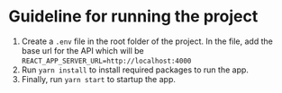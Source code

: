 # Guideline for running the project

1. Create a `.env` file in the root folder of the project. In the file, add the base url for the API which will be `REACT_APP_SERVER_URL=http://localhost:4000` 
2. Run `yarn install` to install required packages to run the app.
3. Finally, run `yarn start` to startup the app.
